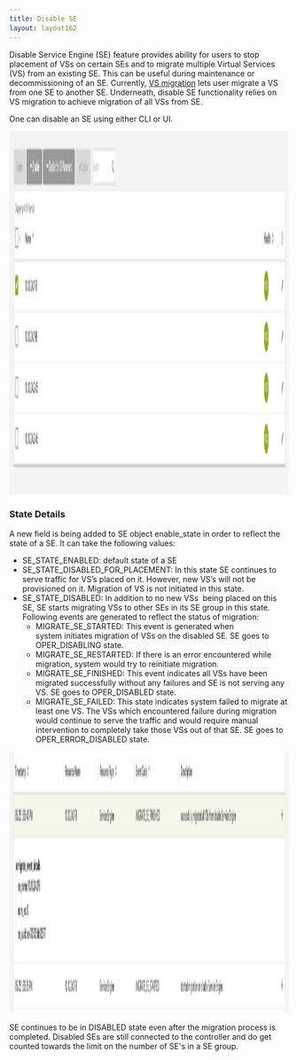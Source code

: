 ```yaml
---
title: Disable SE
layout: layout162
---
```

Disable Service Engine (SE) feature provides ability for users to stop placement of VSs on certain SEs and to migrate multiple Virtual Services (VS) from an existing SE. This can be useful during maintenance or decommissioning of an SE. Currently, <a href="/docs/16.2/configuration-guide/applications/vs-scaling/">VS migration</a> lets user migrate a VS from one SE to another SE. Underneath, disable SE functionality relies on VS migration to achieve migration of all VSs from SE. 

One can disable an SE using either CLI or UI.

<a href="img/Screen-Shot-2016-05-25-at-1.31.43-PM.png"><img class="alignnone size-full wp-image-9301" src="img/Screen-Shot-2016-05-25-at-1.31.43-PM.png" alt="Screen Shot 2016-05-25 at 1.31.43 PM" width="3346" height="656"></a>

### State Details

A new field is being added to SE object enable_state in order to reflect the state of a SE. It can take the following values:

* SE_STATE_ENABLED: default state of a SE
* SE_STATE_DISABLED_FOR_PLACEMENT: In this state SE continues to serve traffic for VS’s placed on it. However, new VS’s will not be provisioned on it. Migration of VS is not initiated in this state.
* SE_STATE_DISABLED: In addition to no new VSs  being placed on this SE, SE starts migrating VSs to other SEs in its SE group in this state. Following events are generated to reflect the status of migration:  
    * MIGRATE_SE_STARTED: This event is generated when system initiates migration of VSs on the disabled SE. SE goes to OPER_DISABLING state.
    * MIGRATE_SE_RESTARTED: If there is an error encountered while migration, system would try to reinitiate migration.
    * MIGRATE_SE_FINISHED: This event indicates all VSs have been migrated successfully without any failures and SE is not serving any VS. SE goes to OPER_DISABLED state.
    * MIGRATE_SE_FAILED: This state indicates system failed to migrate at least one VS. The VSs which encountered failure during migration would continue to serve the traffic and would require manual intervention to completely take those VSs out of that SE. SE goes to OPER_ERROR_DISABLED state. 

<a href="img/Screen-Shot-2016-05-25-at-1.42.06-PM.png"><img class="alignnone size-full wp-image-9302" src="img/Screen-Shot-2016-05-25-at-1.42.06-PM.png" alt="Screen Shot 2016-05-25 at 1.42.06 PM" width="3348" height="472"></a>

SE continues to be in DISABLED state even after the migration process is completed. Disabled SEs are still connected to the controller and do get counted towards the limit on the number of SE's in a SE group.

 

 
